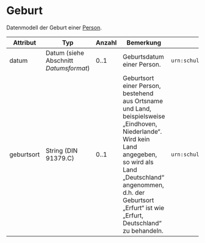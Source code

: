 # Geburt

Datenmodell der Geburt einer [Person](person).

| Attribut   | Typ                                | Anzahl   | Bemerkung                                                                                                                                                              | Qualifizierter Name                        |
|------------|------------------------------------|----------|----------------------------------------------------------------------------------------------------------------------------------------------------------------------|-------------------------------------------|
| datum      | Datum (siehe Abschnitt *Datumsformat*) | 0..1     | Geburtsdatum einer Person.                                                                                                                                           | `urn:schulconnex:de:person:geburt:datum`  |
| geburtsort | String (DIN 91379.C)              | 0..1     | Geburtsort einer Person, bestehend aus Ortsname und Land, beispielsweise „Eindhoven, Niederlande“. Wird kein Land angegeben, so wird als Land „Deutschland“ angenommen, d.h. der Geburtsort „Erfurt“ ist wie „Erfurt, Deutschland“ zu behandeln. | `urn:schulconnex:de:person:geburt:geburtsort` |
